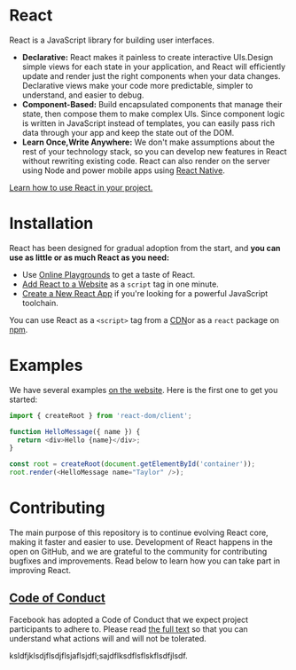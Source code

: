 React
=====

React is a JavaScript library for building user interfaces.

* **Declarative:** React makes it painless to create interactive UIs.Design simple views for each state in your application, and React will efficiently update and render just the right components when your data changes. Declarative views make your code more predictable, simpler to understand, and easier to debug.
* **Component-Based:** Build encapsulated components that manage their state, then compose them to make complex UIs. Since component logic is written in JavaScript instead of templates, you can easily pass rich data through your app and keep the state out of the DOM.
* **Learn Once,Write Anywhere:** We don't make assumptions about the rest of your technology stack, so you can develop new features in React without rewriting existing code. React can also render on the server using Node and power mobile apps using [React Native]().

[Learn how to use React in your project.]()

Installation
===

React has been designed for gradual adoption from the start, and **you can use as little or as much React as you need:**

*  Use [Online Playgrounds]() to get a taste of React.
* [Add React to a Website]() as a `script` tag in one minute.
* [Create a New React App]() if you're looking for a powerful JavaScript toolchain.

You can use React as a `<script>` tag from a [CDN]()or as a `react` package on [npm]().

# Examples

We have several examples [on the website](). Here is the first one to get you started:

```js
import { createRoot } from 'react-dom/client';

function HelloMessage({ name }) {
  return <div>Hello {name}</div>;
}

const root = createRoot(document.getElementById('container'));
root.render(<HelloMessage name="Taylor" />);
```

# Contributing

The main purpose of this repository is to continue evolving React core, making it faster and easier to use. Development of React happens in the open on GitHub, and we are grateful to the community for contributing bugfixes and improvements. Read below to learn how you can take part in improving React.

## [Code of Conduct]()

Facebook has adopted a Code of Conduct that we expect project participants to adhere to. Please read [the full text]() so that you can understand what actions will and will not be tolerated.

ksldfjklsdjflsdjflsjaflsjdfl;sajdflksdflsflskflsdfjlsdf.
